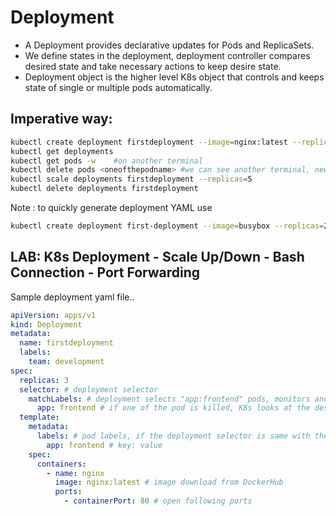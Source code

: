 # Deployment

- A Deployment provides declarative updates for Pods and ReplicaSets.
- We define states in the deployment, deployment controller compares desired state and take necessary actions to keep desire state.
- Deployment object is the higher level K8s object that controls and keeps state of single or multiple pods automatically.

## Imperative way:

```bash
kubectl create deployment firstdeployment --image=nginx:latest --replicas=2
kubectl get deployments
kubectl get pods -w    #on another terminal
kubectl delete pods <oneofthepodname> #we can see another terminal, new pod will be created (to keep 2 replicas)
kubectl scale deployments firstdeployment --replicas=5
kubectl delete deployments firstdeployment
```

Note : to quickly generate deployment YAML use

```bash
kubectl create deployment first-deployment --image=busybox --replicas=2 --dry-run=client -o yaml;
```

## LAB: K8s Deployment - Scale Up/Down - Bash Connection - Port Forwarding

Sample deployment yaml file..

```yaml
apiVersion: apps/v1
kind: Deployment
metadata:
  name: firstdeployment
  labels:
    team: development
spec:
  replicas: 3
  selector: # deployment selector
    matchLabels: # deployment selects "app:frontend" pods, monitors and traces these pods
      app: frontend # if one of the pod is killed, K8s looks at the desire state (replica:3), it recreate another pods to protect number of replicas
  template:
    metadata:
      labels: # pod labels, if the deployment selector is same with these labels, deployment follows pods that have these labels
        app: frontend # key: value
    spec:
      containers:
        - name: nginx
          image: nginx:latest # image download from DockerHub
          ports:
            - containerPort: 80 # open following ports
```
